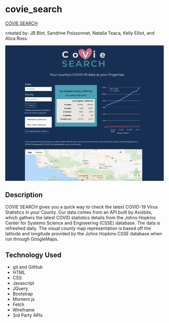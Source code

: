 # covie_search

[COVIE SEARCH](https://github.com/jaaybe/weather_dashboard)

created by: JB Blot, Sandrine Poissonnet, Natalia Teaca, Kelly Elliot, and Alica Ross.

![screenshot](./assets/images/Screenshot.png)

## Description
COVIE SEARCH gives you a quick way to check the latest COVID-19 Virus Statistics in your County. Our data comes from an API built by Axisbits, which gathers the latest COVID statistics details from the Johns Hopkins Center for Systems Science and Engineering (CSSE) database. The data is refreshed daily. The visual county map representation is based off the latitude and longitude provided by the Johns Hopkins CSSE database when run through GoogleMaps.

## Technology Used
<ul>
<li>git and GitHub</li>
<li>HTML</li>
<li>CSS</li>
<li>Javascript</li>
<li>JQuery</li>
<li>Bootstrap</li>
<li>Moment.js</li>
<li>Fetch</li>
<li>Wireframe</li>
<li>3rd Party APIs</li>